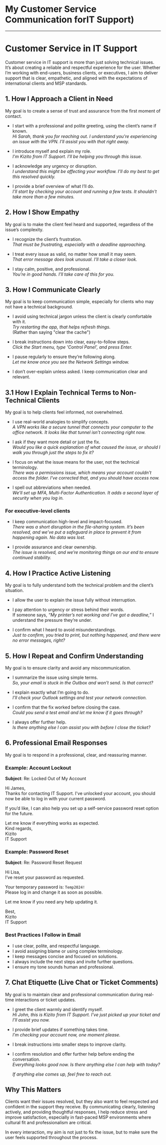 # My Customer Service Communication forIT Support)

---
# Customer Service in IT Support

Customer service in IT support is more than just solving technical issues. It’s about creating a reliable and respectful experience for the user. Whether I’m working with end-users, business clients, or executives, I aim to deliver support that is clear, empathetic, and aligned with the expectations of international clients and MSP standards.

## 1. How I Approach a Client in Need

My goal is to create a sense of trust and assurance from the first moment of contact.

- I start with a professional and polite greeting, using the client’s name if known.  
  *Hi Sarah, thank you for reaching out. I understand you're experiencing an issue with the VPN. I’ll assist you with that right away.*

- I introduce myself and explain my role.  
  *I'm Kizito from IT Support. I'll be helping you through this issue.*

- I acknowledge any urgency or disruption.  
  *I understand this might be affecting your workflow. I'll do my best to get this resolved quickly.*

- I provide a brief overview of what I’ll do.  
  *I'll start by checking your account and running a few tests. It shouldn't take more than a few minutes.*

## 2. How I Show Empathy

My goal is to make the client feel heard and supported, regardless of the issue’s complexity.

- I recognize the client’s frustration.  
  *That must be frustrating, especially with a deadline approaching.*

- I treat every issue as valid, no matter how small it may seem.  
  *That error message does look unusual. I’ll take a closer look.*

- I stay calm, positive, and professional.  
  *You’re in good hands. I’ll take care of this for you.*

## 3. How I Communicate Clearly

My goal is to keep communication simple, especially for clients who may not have a technical background.

- I avoid using technical jargon unless the client is clearly comfortable with it.  
  *Try restarting the app, that helps refresh things.*  
  (Rather than saying "clear the cache")

- I break instructions down into clear, easy-to-follow steps.  
  *Click the Start menu, type 'Control Panel', and press Enter.*

- I pause regularly to ensure they’re following along.  
  *Let me know once you see the Network Settings window.*

- I don’t over-explain unless asked. I keep communication clear and relevant.

## 3.1 How I Explain Technical Terms to Non-Technical Clients

My goal is to help clients feel informed, not overwhelmed.

- I use real-world analogies to simplify concepts.  
  *A VPN works like a secure tunnel that connects your computer to the office network. It looks like that tunnel isn’t connecting right now.*

- I ask if they want more detail or just the fix.  
  *Would you like a quick explanation of what caused the issue, or should I walk you through just the steps to fix it?*

- I focus on what the issue means for the user, not the technical terminology.  
  *There was a permissions issue, which means your account couldn’t access the folder. I've corrected that, and you should have access now.*

- I spell out abbreviations when needed.  
  *We’ll set up MFA, Multi-Factor Authentication. It adds a second layer of security when you log in.*

### For executive-level clients

- I keep communication high-level and impact-focused.  
  *There was a short disruption in the file-sharing system. It’s been resolved, and we’ve put a safeguard in place to prevent it from happening again. No data was lost.*

- I provide assurance and clear ownership.  
  *The issue is resolved, and we’re monitoring things on our end to ensure continued stability.*

## 4. How I Practice Active Listening

My goal is to fully understand both the technical problem and the client’s situation.

- I allow the user to explain the issue fully without interruption.

- I pay attention to urgency or stress behind their words.  
  If someone says, *“My printer’s not working and I’ve got a deadline,”* I understand the pressure they’re under.

- I confirm what I heard to avoid misunderstandings.  
  *Just to confirm, you tried to print, but nothing happened, and there were no error messages, right?*

## 5. How I Repeat and Confirm Understanding

My goal is to ensure clarity and avoid any miscommunication.

- I summarize the issue using simple terms.  
  *So, your email is stuck in the Outbox and won’t send. Is that correct?*

- I explain exactly what I’m going to do.  
  *I’ll check your Outlook settings and test your network connection.*

- I confirm that the fix worked before closing the case.  
  *Could you send a test email and let me know if it goes through?*

- I always offer further help.  
  *Is there anything else I can assist you with before I close the ticket?*

## 6. Professional Email Responses

My goal is to respond in a professional, clear, and reassuring manner.

### Example: Account Lockout

**Subject**: Re: Locked Out of My Account

Hi James,  
Thanks for contacting IT Support. I've unlocked your account, you should now be able to log in with your current password.

If you’d like, I can also help you set up a self-service password reset option for the future.

Let me know if everything works as expected.  
Kind regards,  
Kizito  
IT Support

### Example: Password Reset

**Subject**: Re: Password Reset Request

Hi Lisa,  
I’ve reset your password as requested.

Your temporary password is: `Temp2024!`  
Please log in and change it as soon as possible.

Let me know if you need any help updating it.

Best,  
Kizito  
IT Support

### Best Practices I Follow in Email

- I use clear, polite, and respectful language.
- I avoid assigning blame or using complex terminology.
- I keep messages concise and focused on solutions.
- I always include the next steps and invite further questions.
- I ensure my tone sounds human and professional.

## 7. Chat Etiquette (Live Chat or Ticket Comments)

My goal is to maintain clear and professional communication during real-time interactions or ticket updates.

- I greet the client warmly and identify myself.  
  *Hi John, this is Kizito from IT Support. I’ve just picked up your ticket and I’ll assist you now.*

- I provide brief updates if something takes time.  
  *I’m checking your account now, one moment please.*

- I break instructions into smaller steps to improve clarity.

- I confirm resolution and offer further help before ending the conversation.  
  *Everything looks good now. Is there anything else I can help with today?*

  *If anything else comes up, feel free to reach out.*

## Why This Matters

Clients want their issues resolved, but they also want to feel respected and confident in the support they receive. By communicating clearly, listening actively, and providing thoughtful responses, I help reduce stress and improve satisfaction, especially in fast-paced MSP environments where cultural fit and professionalism are critical.

In every interaction, my aim is not just to fix the issue, but to make sure the user feels supported throughout the process.
